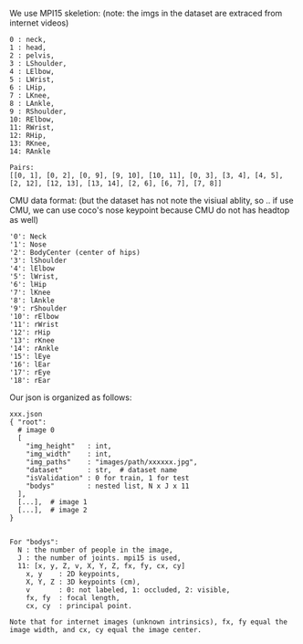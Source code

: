 
We use MPI15 skeletion:
(note: the imgs in the dataset are extraced from internet videos)
```
0 : neck,
1 : head,
2 : pelvis,
3 : LShoulder,
4 : LElbow,
5 : LWrist,
6 : LHip,
7 : LKnee,
8 : LAnkle,
9 : RShoulder,
10: RElbow,
11: RWrist,
12: RHip,
13: RKnee,
14: RAnkle 

Pairs:
[[0, 1], [0, 2], [0, 9], [9, 10], [10, 11], [0, 3], [3, 4], [4, 5], [2, 12], [12, 13], [13, 14], [2, 6], [6, 7], [7, 8]]
```

CMU data format:
(but the dataset has not note the visiual ablity, so ..
if use CMU, we can use coco's nose keypoint because CMU do not has headtop as well)
````
'0': Neck
'1': Nose
'2': BodyCenter (center of hips)
'3': lShoulder
'4': lElbow
'5': lWrist,
'6': lHip
'7': lKnee
'8': lAnkle
'9': rShoulder
'10': rElbow
'11': rWrist
'12': rHip
'13': rKnee
'14': rAnkle
'15': lEye
'16': lEar
'17': rEye
'18': rEar
````


Our json is organized as follows:

```
xxx.json
{ "root":
  # image 0  
  [     
    "img_height"   : int,  
    "img_width"    : int,  
    "img_paths"    : "images/path/xxxxxx.jpg",  
    "dataset"      : str,  # dataset name 
    "isValidation" : 0 for train, 1 for test  
    "bodys"        : nested list, N x J x 11
  ],  
  [...],  # image 1 
  [...],  # image 2
}  


For "bodys": 
  N : the number of people in the image,
  J : the number of joints. mpi15 is used,
  11: [x, y, Z, v, X, Y, Z, fx, fy, cx, cy]
    x, y    : 2D keypoints,
    X, Y, Z : 3D keypoints (cm),
    v       : 0: not labeled, 1: occluded, 2: visible,
    fx, fy  : focal length,
    cx, cy  : principal point.

Note that for internet images (unknown intrinsics), fx, fy equal the image width, and cx, cy equal the image center.
```